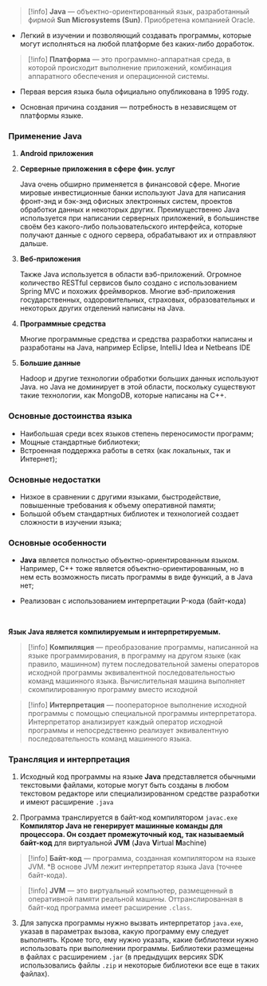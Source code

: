 > [!info]
> **Java** — объектно-ориентированный язык, разработанный фирмой **Sun Microsystems (Sun)**. Приобретена компанией Oracle.

- Легкий в изучении и позволяющий создавать программы, которые могут исполняться на любой платформе без каких-либо доработок.

> [!info]
> **Платформа** — это программно-аппаратная среда, в которой происходит выполнение приложений, комбинация аппаратного обеспечения и операционной системы.

- Первая версия языка была официально опубликована в 1995 году.

- Основная причина создания — потребность в независящем от платформы языке.

### Применение Java

1. **Android приложения**

2. **Серверные приложения в сфере фин. услуг**
    
    Java очень обширно применяется в финансовой сфере. Многие мировые инвестиционные банки используют Java для написания фронт-энд и бэк-энд офисных электронных систем, проектов обработки данных и некоторых других. Преимущественно Java используется при написании серверных приложений, в большинстве своём без какого-либо пользовательского интерфейса, которые получают данные с одного сервера, обрабатывают их и отправляют дальше.
    
3. **Веб-приложения**
    
    Также Java используется в области вэб-приложений. Огромное количество RESTful сервисов было создано с использованием Spring MVC и похожих фреймворков. Многие вэб-приложения государственных, оздоровительных, страховых, образовательных и некоторых других отделений написаны на Java.
    
5. **Программные средства**
    
    Многие программные средства и средства разработки написаны и разработаны на Java, например Eclipse, IntelliJ Idea и Netbeans IDE
    
6. **Большие данные**
    
    Hadoop и другие технологии обработки больших данных используют Java. но Java не доминирует в этой области, поскольку существуют такие технологии, как MongoDB, которые написаны на C++.

### Основные достоинства языка

- Наибольшая среди всех языков степень переносимости программ;
- Мощные стандартные библиотеки;
- Встроенная поддержка работы в сетях (как локальных, так и Интернет);

### Основные недостатки

- Низкое в сравнении с другими языками, быстродействие, повышенные требования к объему оперативной памяти;
- Большой объем стандартных библиотек и технологией создает сложности в изучении языка;

### Основные особенности

- **Java** является полностью объектно-ориентированным языком. Например, С++ тоже является объектно-ориентированным, но в нем есть возможность писать программы в виде функций, а в Java нет;

- Реализован с использованием интерпретации P-кода (байт-кода)

<br>

**Язык Java является компилируемым и интерпретируемым.**

> [!info]
> **Компиляция** — преобразование программы, написанной на языке программирования, в программу на другом языке (как правило, машинном) путем последовательной замены операторов исходной программы эквивалентной последовательностью команд машинного языка. Вычислительная машина выполняет скомпилированную программу вместо исходной

> [!info]
> **Интерпретация** — пооператорное выполнение исходной программы с помощью специальной программы интерпретатора. Интерпретатор анализирует каждый оператор исходной программы и непосредственно реализует эквивалентную последовательность команд машинного языка.

### Трансляция и интерпретация

1. Исходный код программы на языке **Java** представляется обычными текстовыми файлами, которые могут быть созданы в любом текстовом редакторе или специализированном средстве разработки и имеют расширение `.java`

1. Программа транслируется в байт-код компилятором `javac.exe`
**Компилятор Java не генерирует машинные команды для процессора. Он создает промежуточный код, так называемый байт-код** для виртуальной 
**JVM** (**J**ava **V**irtual **M**achine)
  
> [!info]
> **Байт-код** — программа, созданная компилятором на языке JVM. *В основе JVM лежит интерпретатор языка Java (точнее байт-кода).

> [!info]
> **JVM** — это виртуальный компьютер, размещенный в оперативной памяти реальной машины. Оттранслированная в байт-код программа имеет расширение `.class`.

3. Для запуска программы нужно вызвать интерпретатор `java.exe`, указав в параметрах вызова, какую программу ему следует выполнять.
Кроме того, ему нужно указать, какие библиотеки нужно использовать при выполнении программы. Библиотеки размещены в файлах с расширением `.jar` 
(в предыдущих версиях SDK использовались файлы `.zip` и некоторые библиотеки все еще в таких файлах).
